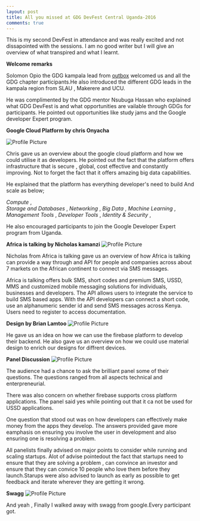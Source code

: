 ```yaml
---
layout: post
title: All you missed at GDG DevFest Central Uganda-2016
comments: true
---
```


This is my second DevFest in attendance and was really excited and not dissapointed with the sessions. I am no good writer but I will give an overview of what transpired and what I learnt.  

**Welcome remarks**

Solomon Opio the GDG kampala lead from [outbox](http://www.outbox.co.ug/) welcomed us and all the GDG chapter participants.He also introduced the different GDG leads in the kampala region from SLAU , Makerere and UCU.  

He was complimented by the GDG mentor Nsubuga Hassan who explained what GDG DevFest  is and what opportunities are vailable through GDGs for participants. He pointed out opportunities like study jams and the Google developer Expert program.  

**Google Cloud Platform by chris Onyacha**

<img src="assets/chris.jpg" title="Profile Picture" class="profile"> 

Chris gave us an overview about the google cloud platform and how we could utilise it as developers. He pointed out the fact that the platform offers infrastructure that is secure , global, cost effective and constantly improving. Not to forget the fact that it offers amazing big data capabilities.  

He explained that the platform has everything developer's need to build And scale as below;  

*Compute* ,  
*Storage and Databases* , 
*Networking* , 
*Big Data* , 
*Machine Learning* , 
*Management Tools* , 
*Developer Tools* , 
*Identity & Security* , 

He also encouraged participants to join the Google Developer Expert program from Uganda.  

**Africa is talking by Nicholas kamanzi**
<img src="assets/kmn.jpg" title="Profile Picture" class="profile">

Nicholas from Africa is talking gave us an overview of how Africa is talking can provide a way through and API for people and companies across about 7 markets on the African continent to connect via SMS messages.  

Africa is talking offers bulk SMS, short codes and premium SMS, USSD, MMS and customized mobile messaging solutions for individuals, businesses and developers. The API allows users to integrate the service to build SMS based apps. With the API developers can connect a short code, use an alphanumeric sender id and send SMS messages across Kenya. Users need to register to access documentation.  

**Design by Brian Lamtoo**
<img src="assets/brian.jpg" title="Profile Picture" class="profile">

He gave us an idea on how we can use the firebase platform to develop their backend. He also gave us an overview on how we could use material design to enrich our designs for diffrent devices.  

**Panel Discussion**
<img src="assets/panel.jpg" title="Profile Picture" class="profile"> 

The audience had a chance to ask the brilliant panel some of their questions. The questions ranged from all aspects  technical and enterpreneurial.   


There was also concern on whether firebase supports cross platform applications. The panel said yes while pointing out that it ca not be used for USSD applications.  


One question that stood out was on how developers can effectively make money from the apps they develop. The answers provided gave more eamphasis on ensuring you involve the user in development and also ensuring one is resolving a problem. 

All panelists finally advised on major points to consider while running and scaling startups. Alot of advise pointedout the fact that startups need to ensure that they are solving a problem , can convince an investor and ensure that they can convice 10 people who love them before they launch.Starups were also advised to launch as early as possible to get feedback and iterate wherever they are getting it wrong.  

**Swagg**
<img src="assets/swagg.jpg" title="Profile Picture" class="profile"> 


And yeah , Finally I walked away with swagg from google.Every participant got.



